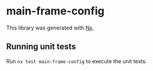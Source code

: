 # main-frame-config

This library was generated with [Nx](https://nx.dev).

## Running unit tests

Run `nx test main-frame-config` to execute the unit tests.
